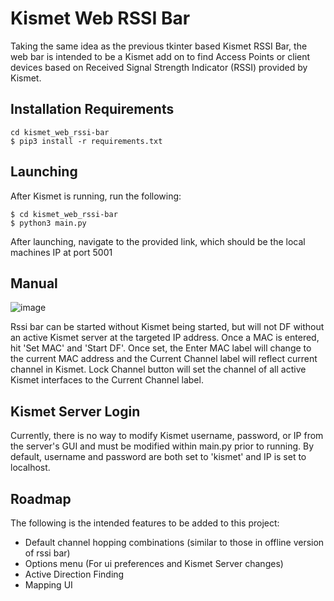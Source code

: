# Kismet Web RSSI Bar

Taking the same idea as the previous tkinter based Kismet RSSI Bar, the web bar is intended to be a Kismet
add on to find Access Points or client devices based on Received Signal Strength Indicator (RSSI) provided
by Kismet. 

## Installation Requirements

````
cd kismet_web_rssi-bar
$ pip3 install -r requirements.txt
````

## Launching
After Kismet is running, run the following:
````
$ cd kismet_web_rssi-bar
$ python3 main.py
````
After launching, navigate to the provided link, which should be the local machines IP at port 5001

## Manual 
![image](https://user-images.githubusercontent.com/96986202/224188916-2d3dd191-5296-4cfd-94f2-4f3d8310014d.png)

Rssi bar can be started without Kismet being started, but will not DF without an active Kismet server at the targeted IP address. 
Once a MAC is entered, hit 'Set MAC' and 'Start DF'. Once set, the Enter MAC label will change to the current MAC address and the Current Channel label
will reflect current channel in Kismet. Lock Channel button will set the channel of all active Kismet interfaces to the Current Channel label.

## Kismet Server Login

Currently, there is no way to modify Kismet username, password, or IP from the server's GUI and must be modified within
main.py prior to running. By default, username and password are both set to 'kismet' and IP is set to localhost.

## Roadmap

The following is the intended features to be added to this project:

* Default channel hopping combinations (similar to those in offline version of rssi bar)
* Options menu (For ui preferences and Kismet Server changes)
* Active Direction Finding
* Mapping UI
